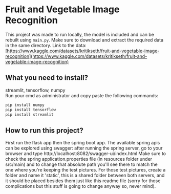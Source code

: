 # Fruit and Vegetable Image Recognition

This project was made to run locally, the model is included and can be rebuilt using `main.py`. Make sure to download and extract the required data in the same directory. Link to the data: [https://www.kaggle.com/datasets/kritikseth/fruit-and-vegetable-image-recognition](https://www.kaggle.com/datasets/kritikseth/fruit-and-vegetable-image-recognition)

## What you need to install?
streamlit, tensorflow, numpy  
Run your cmd as administrator and copy paste the following commands:
```bash
pip install numpy
pip install tensorflow
pip install streamlit
```

## How to run this project?
First run the flask app then the spring boot app. The available spring apis can be
explored using swagger: after running the spring server, go to your browser and
type http://localhost:8082/swagger-ui/index.html
Make sure to check the spring application.properties file (in resources folder under src/main) and to change that absolute path you'll see there to match the one where you're keeping the test pictures. For those test pictures, create a folder and name it 'static', this is a shared folder between both servers, and it should be placed besides them just like this readme file (sorry for those complications but this stuff is going to change anyway so, never mind).
